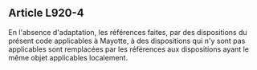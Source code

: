 Article L920-4
----
En l'absence d'adaptation, les références faites, par des dispositions du
présent code applicables à Mayotte, à des dispositions qui n'y sont pas
applicables sont remplacées par les références aux dispositions ayant le même
objet applicables localement.
